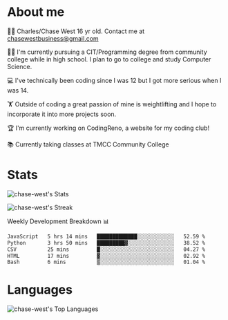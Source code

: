 # About me
🙋‍♂️ Charles/Chase West 16 yr old. Contact me at chasewestbusiness@gmail.com

👨‍🎓 I'm currently pursuing a CIT/Programming degree from community college
while in high school. I plan to go to college and study Computer Science. 

💻 I've technically been coding since I was 12 but
I got more serious when I was 14. 

🏋️ Outside of coding a great passion of mine is weightlifting
and I hope to incorporate it into more projects soon.

🏆 I'm currently working on CodingReno, a website for my coding club! 

📚 Currently taking classes at TMCC Community College 

# Stats 

![chase-west's Stats](https://github-readme-stats.vercel.app/api?username=chase-west&theme=prussian&show_icons=true&hide_border=false&count_private=true)


![chase-west's Streak](https://github-readme-streak-stats.herokuapp.com/?user=chase-west&theme=prussian&hide_border=false)

Weekly Development Breakdown 📊
<!--START_SECTION:waka-->

```txt
JavaScript   5 hrs 14 mins   █████████████░░░░░░░░░░░░   52.59 %
Python       3 hrs 50 mins   █████████▓░░░░░░░░░░░░░░░   38.52 %
CSV          25 mins         █░░░░░░░░░░░░░░░░░░░░░░░░   04.27 %
HTML         17 mins         ▓░░░░░░░░░░░░░░░░░░░░░░░░   02.92 %
Bash         6 mins          ▒░░░░░░░░░░░░░░░░░░░░░░░░   01.04 %
```

<!--END_SECTION:waka-->


# Languages 
![chase-west's Top Languages](https://github-readme-stats.vercel.app/api/top-langs/?username=chase-west&theme=prussian&show_icons=true&hide_border=false&layout=compact)


